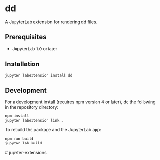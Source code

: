 # dd

A JupyterLab extension for rendering dd files.

## Prerequisites

* JupyterLab 1.0 or later

## Installation

```bash
jupyter labextension install dd
```

## Development

For a development install (requires npm version 4 or later), do the following in the repository directory:

```bash
npm install
jupyter labextension link .
```

To rebuild the package and the JupyterLab app:

```bash
npm run build
jupyter lab build
```

#   j u p y t e r - e x t e n s i o n s  
 